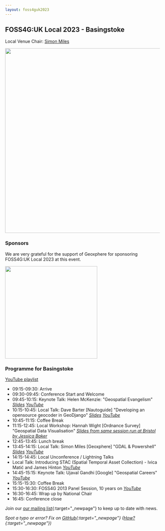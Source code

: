 ```yaml
---
layout: foss4guk2023
---
```


## FOSS4G:UK Local 2023 - Basingstoke

Local Venue Chair: [Simon Miles](mailto:Simon.Miles@geoxphere.com)

<img src="images/willis-museum.jpg" width="600" align="middle">

### Sponsors

We are very grateful for the support of Geoxphere for sponsoring FOSS4G:UK Local 2023 at this event. 

[<img src="images/geoxphere.png" width="300" align="middle">](https://www.geoxphere.com/)


### Programme for Basingstoke

[YouTube playlist](https://www.youtube.com/playlist?list=PLCvveKqdciOn9DzecljtwqgQb1Y-ZDocb)

* 09:15-09:30: Arrive
* 09:30-09:45: Conference Start and Welcome
* 09:45-10:15: Keynote Talk: Helen McKenzie: "Geospatial Evangelism" *[Slides](https://docs.google.com/presentation/d/1gM5Yg-Z4i_zLo9ae1bPUJtxPd6TLC9r74N6x7K19nd4/edit?usp=sharing) [YouTube](https://youtube.com/live/HWmgegypNBQ?feature=share)*
* 10:15-10:45: Local Talk: Dave Barter [Nautoguide] "Developing an opensource geocoder in GeoDjango" *[Slides](presentations/Basingstoke_Dave_Barter.pdf) [YouTube](https://www.youtube.com/watch?v=aICFQUnSA_Y)*
* 10:45-11:15: Coffee Break
* 11:15-12:45: Local Workshop: Hannah Wight [Ordnance Survey] "Geospatial Data Visualisation" *[Slides from same session run at Bristol by Jessica Baker](presentations/Bristol_Jessica_Baker_FOSS4G_SLIDES_PDF.pdf)*
* 12:45-13:45: Lunch break
* 13:45-14:15: Local Talk: Simon Miles [Geoxphere] "GDAL & Powershell" *[Slides](presentations/Basingstoke_Simon_Miles.pdf) [YouTube](https://www.youtube.com/watch?v=IDIbxdapVzQ)*
* 14:15-14:45: Local Unconference / Lightning Talks
* Local Talk: Introducing STAC (Spatial Temporal Asset Collection) - Ivica Matić and James Hinton *[YouTube](https://www.youtube.com/watch?v=i1KiTNeS5ns)*
* 14:45-15:15: Keynote Talk: Ujaval Gandhi [Google] "Geospatial Careers" *[YouTube](https://youtube.com/live/vE9RQBUWWUE?feature=share)*
* 15:15-15:30: Coffee Break
* 15:30-16:30: FOSS4G 2013 Panel Session, 10 years on *[YouTube](https://youtube.com/live/2UReJqFle_Y?feature=share)*
* 16:30-16:45: Wrap up by National Chair
* 16:45: Conference close

Join our [our mailing list](https://lists.osgeo.org/mailman/listinfo/uk){:target="_newpage"} to keep up to date with news. 

*Spot a typo or error? Fix on [GitHub](https://github.com/osgeouk/website/blob/gh-pages/foss4guklocal2023/london.md){:target="_newpage"} ([How?](https://uk.osgeo.org/editing-on-github){:target="_newpage"})*

